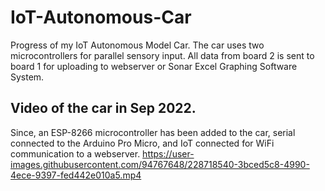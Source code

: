 # IoT-Autonomous-Car
Progress of my IoT Autonomous Model Car. The car uses two microcontrollers for parallel sensory input. All data from board 2 is sent to board 1 for uploading to webserver or Sonar Excel Graphing Software System.

## Video of the car in Sep 2022. 
Since, an ESP-8266 microcontroller has been added to the car, serial connected to the Arduino Pro Micro, and IoT connected for WiFi communication to a webserver.
https://user-images.githubusercontent.com/94767648/228718540-3bced5c8-4990-4ece-9397-fed442e010a5.mp4

